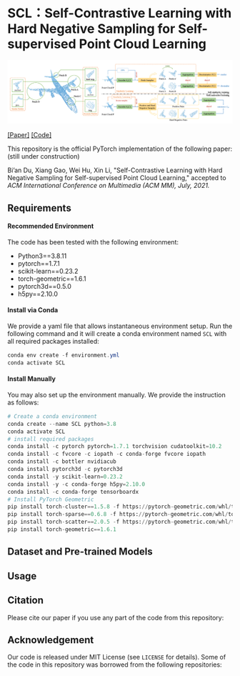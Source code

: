 # SCL：Self-Contrastive Learning with Hard Negative Sampling for Self-supervised Point Cloud Learning
![image-20210829103326123](teaser.png)

[[Paper]](https://arxiv.org/abs/2107.01886) [[Code]](https://github.com/pkudba/SCL) 

This repository is the official PyTorch implementation of the following paper: (still under construction)

Bi’an Du, Xiang Gao, Wei Hu, Xin Li, "Self-Contrastive Learning with Hard Negative Sampling for Self-supervised Point Cloud Learning," accepted to *ACM International Conference on Multimedia (ACM MM), July, 2021.*

## Requirements

#### Recommended Environment

The code has been tested with the following environment:

- Python3==3.8.11
- pytorch==1.7.1
- scikit-learn==0.23.2
- torch-geometric==1.6.1
- pytorch3d==0.5.0
- h5py==2.10.0

#### Install via Conda

We provide a yaml file that allows instantaneous environment setup. Run the following command and it will create a conda environment named `SCL` with all required packages installed:

```powershell
conda env create -f environment.yml
conda activate SCL
```

#### Install Manually

You may also set up the environment manually. We provide the instruction as follows:

```python
# Create a conda environment
conda create --name SCL python=3.8
conda activate SCL
# install required packages
conda install -c pytorch pytorch=1.7.1 torchvision cudatoolkit=10.2
conda install -c fvcore -c iopath -c conda-forge fvcore iopath
conda install -c bottler nvidiacub
conda install pytorch3d -c pytorch3d
conda install -y scikit-learn=0.23.2
conda install -y -c conda-forge h5py=2.10.0 
conda install -c conda-forge tensorboardx
# Install PyTorch Geometric
pip install torch-cluster==1.5.8 -f https://pytorch-geometric.com/whl/torch-1.7.1+cu102.html
pip install torch-sparse==0.6.8 -f https://pytorch-geometric.com/whl/torch-1.7.1+cu102.html
pip install torch-scatter==2.0.5 -f https://pytorch-geometric.com/whl/torch-1.7.1+cu102.html
pip install torch-geometric==1.6.1
```





## Dataset and Pre-trained Models





## Usage



## Citation

Please cite our paper if you use any part of the code from this repository:



## Acknowledgement

Our code is released under MIT License (see `LICENSE` for details). Some of the code in this repository was borrowed from the following repositories:

